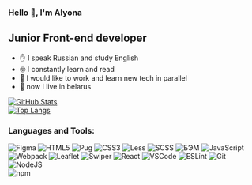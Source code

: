 ### Hello 👋, I'm Alyona

## Junior Front-end developer

- ✋ I speak Russian and study English
- 🤓 I constantly learn and read
- 🧩 I would like to work and learn new tech in parallel
- 📍  now I live in belarus

[![GitHub Stats](https://github-readme-stats.vercel.app/api?username=alenushka-jpg&theme=dark&show_icons=true&hide=issues,contribs)](https://github.com/alenushka-jpg/)  
[![Top Langs](https://github-readme-stats.vercel.app/api/top-langs/?username=alenushka-jpg&theme=dark&langs_count=8&layout=compact)](https://github.com/alenushka-jpg/)

### Languages and Tools:

![Figma](https://img.shields.io/badge/-Figma-brightgreen?style=for-the-badge&logo=Figma)
![HTML5](https://img.shields.io/badge/-HTML5-yellowgreen?style=for-the-badge&logo=HTML5)
![Pug](https://img.shields.io/badge/-PUG-orange?style=for-the-badge&logo=Pug)
![CSS3](https://img.shields.io/badge/-CSS3-lightgrey?style=for-the-badge&logo=CSS3)
![Less](https://img.shields.io/badge/-Less-Cornflowerblue?style=for-the-badge&logo=Less)
![SCSS](https://img.shields.io/badge/-SCSS-CD5C5C?style=for-the-badge&logo=SASS)
![БЭМ](https://img.shields.io/badge/-БЭМ-EE82EE?style=for-the-badge&logo=БЭМ)
![JavaScript](https://img.shields.io/badge/-JavaScript-FF6347?style=for-the-badge&logo=JavaScript)
![Webpack](https://img.shields.io/badge/-Webpack-ADFF2F?style=for-the-badge&logo=Webpack)
![Leaflet](https://img.shields.io/badge/-Leaflet-A52A2A?style=for-the-badge&logo=Leaflet)
![Swiper](https://img.shields.io/badge/-swiper.js-FFA07A?style=for-the-badge&logo=swiper.js)
![React](https://img.shields.io/badge/-React-DA70D6?style=for-the-badge&logo=react)
![VSCode](https://img.shields.io/badge/-VSCode-3CB371?style=for-the-badge&logo=visualstudiocode)
![ESLint](https://img.shields.io/badge/-ESLint-688E23?style=for-the-badge&logo=ESLint)
![Git](https://img.shields.io/badge/-Git-ADD8E6?style=for-the-badge&logo=Git)
![NodeJS](https://img.shields.io/badge/-Node.js-556B2F?style=for-the-badge&logo=Node.js)  
![npm](https://img.shields.io/badge/-npm-ADFF2F?style=for-the-badge&logo=npm) 
